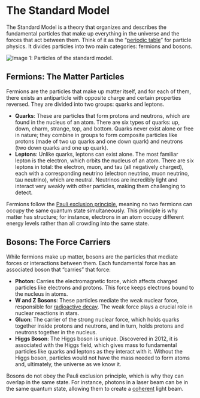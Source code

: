 # The Standard Model
The Standard Model is a theory that organizes and describes the fundamental particles that make up everything in the universe and the forces that act between them. Think of it as the “[periodic table](https://en.wikipedia.org/wiki/Periodic_table)” for particle physics. It divides particles into two main categories: fermions and bosons.

![Image 1: Particles of the standard model.](images/SM.png)

## Fermions: The Matter Particles

Fermions are the particles that make up matter itself, and for each of them, there exists an antiparticle with opposite charge and certain properties reversed. They are divided into two groups: quarks and leptons.

- **Quarks**: These are particles that form protons and neutrons, which are found in the nucleus of an atom. There are six types of quarks: up, down, charm, strange, top, and bottom. Quarks never exist alone or free in nature; they combine in groups to form composite particles like protons (made of two up quarks and one down quark) and neutrons (two down quarks and one up quark).
- **Leptons**: Unlike quarks, leptons can exist alone. The most familiar lepton is the electron, which orbits the nucleus of an atom. There are six leptons in total: the electron, muon, and tau (all negatively charged), each with a corresponding neutrino (electron neutrino, muon neutrino, tau neutrino), which are neutral. Neutrinos are incredibly light and interact very weakly with other particles, making them challenging to detect.

Fermions follow the [Pauli exclusion principle](https://en.wikipedia.org/wiki/Pauli_exclusion_principle), meaning no two fermions can occupy the same quantum state simultaneously. This principle is why matter has structure; for instance, electrons in an atom occupy different energy levels rather than all crowding into the same state.

## Bosons: The Force Carriers

While fermions make up matter, bosons are the particles that mediate forces or interactions between them. Each fundamental force has an associated boson that “carries” that force:

- **Photon**: Carries the electromagnetic force, which affects charged particles like electrons and protons. This force keeps electrons bound to the nucleus in atoms.
- **W and Z Bosons**: These particles mediate the weak nuclear force, responsible for [radioactive decay](https://en.wikipedia.org/wiki/Radioactive_decay). The weak force plays a crucial role in nuclear reactions in stars.
- **Gluon**: The carrier of the strong nuclear force, which holds quarks together inside protons and neutrons, and in turn, holds protons and neutrons together in the nucleus.
- **Higgs Boson**: The Higgs boson is unique. Discovered in 2012, it is associated with the Higgs field, which gives mass to fundamental particles like quarks and leptons as they interact with it. Without the Higgs boson, particles would not have the mass needed to form atoms and, ultimately, the universe as we know it.

Bosons do not obey the Pauli exclusion principle, which is why they can overlap in the same state. For instance, photons in a laser beam can be in the same quantum state, allowing them to create a [coherent](https://en.wikipedia.org/wiki/Coherence_(physics)) light beam.